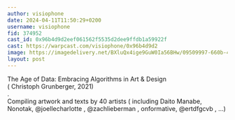```yaml
---
author: visiophone
date: 2024-04-11T11:50:29+0200
username: visiophone
fid: 374952
cast_id: 0x96b4d9d2eef061562f5535d2dee9ffdb1a59922f
cast: https://warpcast.com/visiophone/0x96b4d9d2
image: https://imagedelivery.net/BXluQx4ige9GuW0Ia56BHw/09509997-660b-4963-fa0d-7d59fb56fc00/original
layout: post
---
```

The Age of Data: Embracing Algorithms in Art & Design   
( Christoph Grunberger, 2021)  
.  
Compiling artwork and texts by 40 artists ( including Daito Manabe, Nonotak, @joellecharlotte , @zachlieberman , onformative, @ertdfgcvb , ...)  

<img src='https://imagedelivery.net/BXluQx4ige9GuW0Ia56BHw/09509997-660b-4963-fa0d-7d59fb56fc00/original' alt='' referrerpolicy='no-referrer'/>